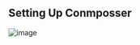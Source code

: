 ## Setting Up Conmposser

![image](https://user-images.githubusercontent.com/111234771/210087701-f5c23d89-2bd1-4e2c-bee6-90469844bf9c.png)
